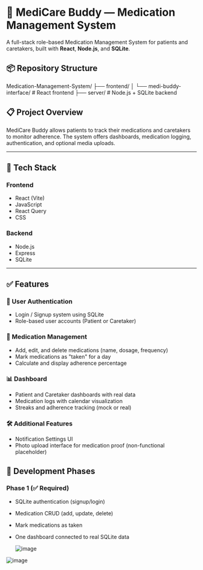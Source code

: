 # 💊 MediCare Buddy — Medication Management System

A full-stack role-based Medication Management System for patients and caretakers, built with **React**, **Node.js**, and **SQLite**.


## 📦 Repository Structure
Medication-Management-System/
├── frontend/
│ └── medi-buddy-interface/ # React frontend
├── server/ # Node.js + SQLite backend

## 📋 Project Overview

MediCare Buddy allows patients to track their medications and caretakers to monitor adherence. The system offers dashboards, medication logging, authentication, and optional media uploads.

---

## 🧰 Tech Stack

### Frontend
- React (Vite)
- JavaScript
- React Query
- CSS

### Backend
- Node.js
- Express
- SQLite

---

## ✅ Features

### 🔐 User Authentication
- Login / Signup system using SQLite
- Role-based user accounts (Patient or Caretaker)

### 💊 Medication Management
- Add, edit, and delete medications (name, dosage, frequency)
- Mark medications as "taken" for a day
- Calculate and display adherence percentage

### 📊 Dashboard
- Patient and Caretaker dashboards with real data
- Medication logs with calendar visualization
- Streaks and adherence tracking (mock or real)

### 🛠 Additional Features
- Notification Settings UI
- Photo upload interface for medication proof (non-functional placeholder)



## 📅 Development Phases

### Phase 1 (✅ Required)
- SQLite authentication (signup/login)
- Medication CRUD (add, update, delete)
- Mark medications as taken
- One dashboard connected to real SQLite data

  ![image](https://github.com/user-attachments/assets/c6fd0cb0-b1e3-4853-a2c5-c688881295e8)

 ![image](https://github.com/user-attachments/assets/91532a0d-c63c-49a2-8e4d-42fde1d1ecec)


